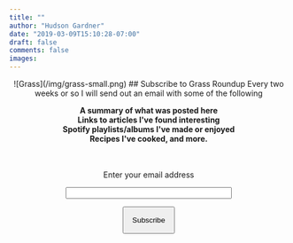 ```yaml
---
title: ""
author: "Hudson Gardner"
date: "2019-03-09T15:10:28-07:00"
draft: false
comments: false
images:
---
```


<center>
![Grass](/img/grass-small.png)
## Subscribe to Grass Roundup
Every two weeks or so I will send out an email with some of the following   


**A  summary of what was posted here  
Links to articles I've found interesting  
Spotify playlists/albums I've made or enjoyed  
Recipes I've cooked, and more.**

</center>
&nbsp;
<form style="padding:3px;text-align:center;" action="https://tinyletter.com/grass-journal" method="post" target="popupwindow" onsubmit="window.open('https://tinyletter.com/grass-journal', 'popupwindow', 'scrollbars=yes,width=800,height=600');return true"><p><label for="tlemail">Enter your email address</label></p><p><input type="text" style="width:300px" name="email" id="tlemail" /></p><input type="hidden" value="1" name="embed"/><input type="submit" style="padding:15px" class="button" value="Subscribe"/><p>

